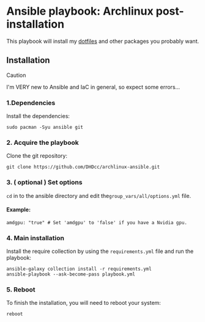 # Ansible playbook: Archlinux post-installation

This playbook will install my [dotfiles](https://github.com/DHDcc/MyHyprland) and other packages you probably want.

## Installation

> [!CAUTION]
> I'm VERY new to Ansible and IaC in general, so expect some errors...

### 1.Dependencies
Install the dependencies:
```
sudo pacman -Syu ansible git
```

### 2. Acquire the playbook
Clone the git repository:
```
git clone https://github.com/DHDcc/archlinux-ansible.git
```

### 3. ( optional ) Set options
```cd``` in to the ansible directory and edit the```group_vars/all/options.yml``` file.

#### Example:  
```
amdgpu: "true" # Set 'amdgpu' to 'false' if you have a Nvidia gpu.
```

### 4. Main installation
Install the require collection by using the ```requirements.yml``` file and run the playbook:
```
ansible-galaxy collection install -r requirements.yml
ansible-playbook --ask-become-pass playbook.yml
```

### 5. Reboot
To finish the installation, you will need to reboot your system:
```
reboot
```
